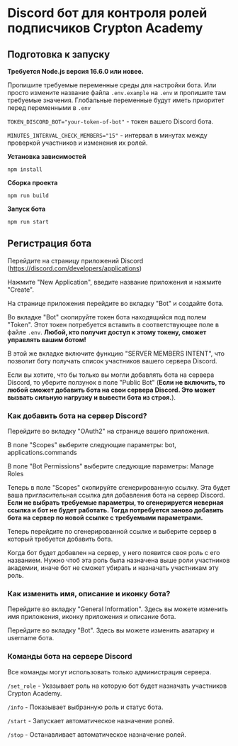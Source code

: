 # Discord бот для контроля ролей подписчиков Crypton Academy

## Подготовка к запуску

**Требуется Node.js версия 16.6.0 или новее.**

Пропишите требуемые переменные среды для настройки бота. Или просто измените название файла `.env.example` на `.env` и пропишите там требуемые значения. Глобальные переменные будут иметь приоритет перед переменными в `.env`

`TOKEN_DISCORD_BOT="your-token-of-bot"` - токен вашего Discord бота.

`MINUTES_INTERVAL_CHECK_MEMBERS="15"` - интервал в минутах между проверкой участников и изменения их ролей.

**Установка зависимостей**

`npm install`

**Сборка проекта**

`npm run build`

**Запуск бота**

`npm run start`

## Регистрация бота

Перейдите на страницу приложений Discord (https://discord.com/developers/applications)

Нажмите "New Application", введите название приложения и нажмите "Create".

На странице приложения перейдите во вкладку "Bot" и создайте бота.

Во вкладке "Bot" скопируйте токен бота находящийся под полем "Token". Этот токен потребуется вставить в соответствующее поле в файле `.env`. **Любой, кто получит доступ к этому токену, сможет управлять вашим ботом!**

В этой же вкладке включите функцию "SERVER MEMBERS INTENT", что позволит боту получать список участников вашего сервера Discord.

Если вы хотите, что бы только вы могли добавлять бота на сервера Discord, то уберите ползунок в поле "Public Bot" (**Если не включить, то любой сможет добавить бота на свои сервера Discord. Это может вызвать сильную нагрузку и вывести бота из строя.**).

### Как добавить бота на сервер Discord?

Перейдите во вкладку "OAuth2" на странице вашего приложения.

В поле "Scopes" выберите следующие параметры: bot, applications.commands

В поле "Bot Permissions" выберите следующие параметры: Manage Roles

Теперь в поле "Scopes" скопируйте сгенерированную ссылку. Эта будет ваша пригласительная ссылка для добавления бота на сервер Discord. **Если не выбрать требуемые параметры, то сгенерируется неверная ссылка и бот не будет работать. Тогда потребуется заново добавить бота на сервер по новой ссылке с требуемыми параметрами.**

Теперь перейдите по сгенерированной ссылке и выберите сервер в который требуется добавить бота.

Когда бот будет добавлен на сервер, у него появится своя роль с его названием. Нужно чтоб эта роль была назначена выше роли участников академии, иначе бот не сможет убирать и назначать участникам эту роль.

### Как изменить имя, описание и иконку бота?

Перейдите во вкладку "General Information". Здесь вы можете изменить имя приложения, иконку приложения и описание бота.

Перейдите во вкладку "Bot". Здесь вы можете изменить аватарку и username бота.

### Команды бота на сервере Discord

Все команды могут использовать только администрация сервера.

`/set_role` - Указывает роль на которую бот будет назначать участников Crypton Academy.

`/info` - Показывает выбранную роль и статус бота.

`/start` - Запускает автоматическое назначение ролей.

`/stop` - Останавливает автоматическое назначение ролей.
